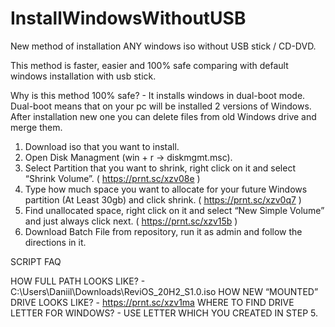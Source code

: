 # InstallWindowsWithoutUSB
New method of installation ANY windows iso without USB stick / CD-DVD.


This method is faster, easier and 100% safe comparing with default windows installation with usb stick.

Why is this method 100% safe? - It installs windows in dual-boot mode.
Dual-boot means that on your pc will be installed 2 versions of Windows.
After installation new one you can delete files from old Windows drive and merge them.


1. Download iso that you want to install.
2. Open Disk Managment (win + r -> diskmgmt.msc).
3. Select Partition that you want to shrink, right click on it and select “Shrink Volume”. ( https://prnt.sc/xzv08e )
4. Type how much space you want to allocate for your future Windows partition (At Least 30gb) and click shrink. ( https://prnt.sc/xzv0q7 )
5. Find unallocated space, right click on it and select “New Simple Volume” and just always click next. ( https://prnt.sc/xzv15b )
6. Download Batch File from repository,  run it as admin and follow the directions in it.


SCRIPT FAQ

HOW FULL PATH LOOKS LIKE? - C:\Users\Daniil\Downloads\ReviOS_20H2_S1.0.iso
HOW NEW “MOUNTED” DRIVE LOOKS LIKE? - https://prnt.sc/xzv1ma
WHERE TO FIND DRIVE LETTER FOR WINDOWS? - USE LETTER WHICH YOU CREATED IN STEP 5.
